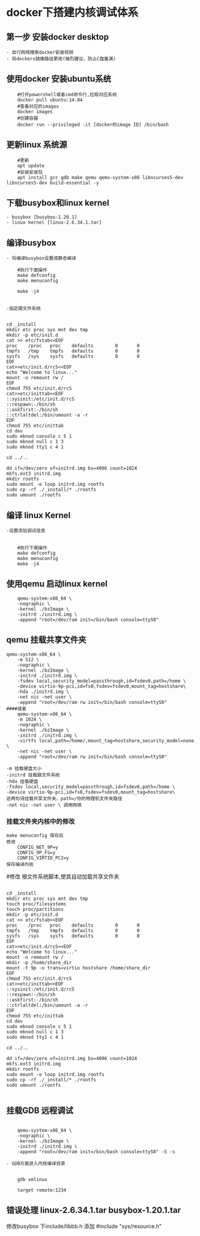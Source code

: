 # docker下搭建内核调试体系

## 第一步 安装docker desktop
    - 自行网络搜索docker安装视频
    - 将dockers镜像路径更改(强烈建议，防止C盘塞满)

## 使用docker 安装ubuntu系统
```shell
    #打开powershell或者cmd命令行,拉取对应系统
    docker pull ubuntu:14.04
    #查看对应的images
    docker images
    #创建容器
    docker run --privileged -it [docker的image ID] /bin/bash
```
## 更新linux 系统源
```shell
    #更新
    apt update
    #安装安装包
    apt install gcc gdb make qemu qemu-system-x86 libncurses5-dev libncurses5-dev build-essential -y
```
## 下载busybox和linux kernel

    - busybox [busybox-1.20.1]
    - linux kernel [linux-2.6.34.1.tar]

## 编译busybox
    - 将编译busybox设置成静态编译
```shell
    #执行下面操作
    make defconfig
    make menuconfig

    make -j4


```
    -指定跟文件系统
```shell

cd _install
mkdir etc proc sys mnt dev tmp
mkdir -p etc/init.d
cat >> etc/fstab<<EOF
proc    /proc   proc    defaults        0       0
tmpfs   /tmp    tmpfs   defaults        0       0
sysfs   /sys    sysfs   defaults        0       0
EOF
cat>>etc/init.d/rcS<<EOF
echo "Welcome to linux..."
mount -o remount rw /
EOF
chmod 755 etc/init.d/rcS 
cat>>etc/inittab<<EOF
::sysinit:/etc/init.d/rcS
::respawn:-/bin/sh
::askfirst:-/bin/sh
::ctrlaltdel:/bin/umount -a -r
EOF
chmod 755 etc/inittab
cd dev
sudo mknod console c 5 1
sudo mknod null c 1 3
sudo mknod tty1 c 4 1

cd ../..

dd if=/dev/zero of=initrd.img bs=4096 count=1024
mkfs.ext3 initrd.img
mkdir rootfs
sudo mount -o loop initrd.img rootfs
sudo cp -rf ./_install/* ./rootfs
sudo umount ./rootfs    

```
## 编译 linux Kernel
    -设置添加调试信息
```shell

    #执行下面操作
    make defconfig
    make menuconfig
    make -j4

```
## 使用qemu 启动linux kernel

```shell
    qemu-system-x86_64 \
    -nographic \
    -kernel ./bzImage \
    -initrd ./initrd.img \
    -append "root=/dev/ram init=/bin/bash console=ttyS0"
```
## qemu 挂载共享文件夹
```shell
qemu-system-x86_64 \
    -m 512 \
    -nographic \
    -kernel ./bzImage \
    -initrd ./initrd.img \
    -fsdev local,security_model=passthrough,id=fsdev0,path=/home \
    -device virtio-9p-pci,id=fs0,fsdev=fsdev0,mount_tag=hostshare\
    -hda ./initrd.img \
    -net nic -net user \
    -append "root=/dev/ram rw init=/bin/bash console=ttyS0"   
####或者
    qemu-system-x86_64 \
    -m 1024 \
    -nographic \
    -kernel ./bzImage \
    -initrd ./initrd.img \
    -virtfs local,path=/home/,mount_tag=hostshare,security_model=none \
    -net nic -net user \
    -append "root=/dev/ram rw init=/bin/bash console=ttyS0"
```
    -m 挂载硬盘大小
    -initrd 挂载跟文件系统
    -hda 挂载硬盘
    -fsdev local,security_model=passthrough,id=fsdev0,path=/home \
    -device virtio-9p-pci,id=fs0,fsdev=fsdev0,mount_tag=hostshare\
    这两句诗挂载共享文件夹，path=/你的物理机文件夹路径
    -net nic -net user \ 调用网络
### 挂载文件夹内核中的修改
    make menuconfig 保存后
    修改
        CONFIG_NET_9P=y
        CONFIG_9P_FS=y
        CONFIG_VIRTIO_PCI=y
    保存编译内核

#修改 根文件系统脚本,使其自动加载共享文件夹

```shell

cd _install
mkdir etc proc sys mnt dev tmp
touch proc/filesystems
touch proc/partitions
mkdir -p etc/init.d
cat >> etc/fstab<<EOF
proc    /proc   proc    defaults        0       0
tmpfs   /tmp    tmpfs   defaults        0       0
sysfs   /sys    sysfs   defaults        0       0
EOF
cat>>etc/init.d/rcS<<EOF
echo "Welcome to linux..."
mount -o remount rw /
mkdir -p /home/share_dir
mount -t 9p -o trans=virtio hostshare /home/share_dir
EOF
chmod 755 etc/init.d/rcS 
cat>>etc/inittab<<EOF
::sysinit:/etc/init.d/rcS
::respawn:-/bin/sh
::askfirst:-/bin/sh
::ctrlaltdel:/bin/umount -a -r
EOF
chmod 755 etc/inittab
cd dev
sudo mknod console c 5 1
sudo mknod null c 1 3
sudo mknod tty1 c 4 1

cd ../..

dd if=/dev/zero of=initrd.img bs=4096 count=1024
mkfs.ext3 initrd.img
mkdir rootfs
sudo mount -o loop initrd.img rootfs
sudo cp -rf ./_install/* ./rootfs
sudo umount ./rootfs   


```

## 挂载GDB 远程调试
```shell

    qemu-system-x86_64 \
    -nographic \
    -kernel ./bzImage \
    -initrd ./initrd.img \
    -append "root=/dev/ram init=/bin/bash console=ttyS0" -S -s

```
    - GDB方面进入内核编译目录
```shell

    gdb vmlinux

    target remote:1234

```

## 错误处理 linux-2.6.34.1.tar  busybox-1.20.1.tar

修改busybox 下include/libbb.h
添加 #include "sys/resource.h"

